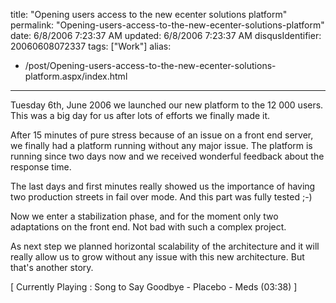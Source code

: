 title: "Opening users access to the new ecenter solutions platform"
permalink: "Opening-users-access-to-the-new-ecenter-solutions-platform"
date: 6/8/2006 7:23:37 AM
updated: 6/8/2006 7:23:37 AM
disqusIdentifier: 20060608072337
tags: ["Work"]
alias:
 - /post/Opening-users-access-to-the-new-ecenter-solutions-platform.aspx/index.html
---



Tuesday 6th, June 2006 we launched our new platform to the 12 000 users. This 
was a big day for us after lots of efforts we finally made it.
<!-- more -->

After 15 minutes of pure stress because of an issue on a front end server, we 
finally had a platform running without any major issue. The platform is 
running since two days now and we received wonderful feedback about the 
response time. 

The last days and first minutes really showed us the importance of having two 
production streets in fail over mode. And this part was fully tested ;-)

Now we enter a stabilization phase, and for the moment only two adaptations 
on the front end. Not bad with such a complex project.

As next step we planned horizontal scalability of the architecture and 
it will really allow us to grow without any issue with this new architecture. 
But that's another story.

[ Currently Playing : Song to Say Goodbye - Placebo - Meds 
(03:38) ]

